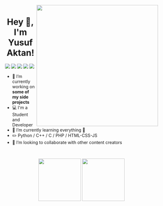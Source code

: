 <img align="right" src="https://media.giphy.com/media/gjrYDwbjnK8x36xZIO/giphy.gif" width="400" />

<h1 align="center"> Hey 👋, I'm Yusuf Aktan! </h1>

[<img src="https://img.icons8.com/bubbles/50/000000/gmail.png"/>](mailto:yusufaktn@outlook.com)
[<img src="https://img.icons8.com/bubbles/50/000000/linkedin.png"/>](https://www.linkedin.com/in/yusufaktan/)
[<img src="https://img.icons8.com/bubbles/50/000000/twitter.png"/>](https://twitter.com/aktnyusuf)
[<img src="https://img.icons8.com/bubbles/50/000000/instagram.png"/>](https://instagram.com/aktny)
[<img src="https://img.icons8.com/bubbles/50/000000/spotify.png"/>](https://open.spotify.com/user/pjk917o0ihnrig8uxjtpx6q2f?si=xXe5bC4PQSSG1gTuAu_HYg)


- 🔭 I’m currently working on **some of my side projects**
- 💻 I'm a Student and Developer
- 🌱 I’m currently learning everything 🤣
- :pencil2: Python / C++ / C / PHP / HTML-CSS-JS
- 👯 I’m looking to collaborate with other content creators

<br>
<p align="center">
  <img height="140em" src="https://github-readme-stats-eight-theta.vercel.app/api?username=yusufaktan&show_icons=true&theme=algolia&include_all_commits=true&count_private=true"/>
  <img height="140em" src="https://github-readme-stats-eight-theta.vercel.app/api/top-langs/?username=yusufaktan&layout=compact&langs_count=8&theme=algolia"/>
</p>


